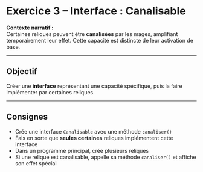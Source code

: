 # Exercice 3 – Interface : Canalisable

**Contexte narratif :**  
Certaines reliques peuvent être **canalisées** par les mages, amplifiant temporairement leur effet. Cette capacité est distincte de leur activation de base.

---

## Objectif

Créer une **interface** représentant une capacité spécifique, puis la faire implémenter par certaines reliques.

---

## Consignes

- Crée une interface `Canalisable` avec une méthode `canaliser()`
- Fais en sorte que **seules certaines** reliques implémentent cette interface
- Dans un programme principal, crée plusieurs reliques
- Si une relique est canalisable, appelle sa méthode `canaliser()` et affiche son effet spécial


